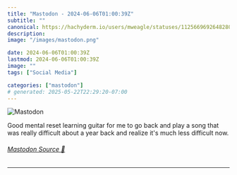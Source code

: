 ```yaml
---
title: "Mastodon - 2024-06-06T01:00:39Z"
subtitle: ""
canonical: https://hachyderm.io/users/mweagle/statuses/112566969264828030
description:
image: "/images/mastodon.png"

date: 2024-06-06T01:00:39Z
lastmod: 2024-06-06T01:00:39Z
image: ""
tags: ["Social Media"]

categories: ["mastodon"]
# generated: 2025-05-22T22:29:20-07:00
---
```

![Mastodon](/images/mastodon.png)

<p>Good mental reset learning guitar for me to go back and play a song that was really difficult about a year back and realize it&#39;s much less difficult now.</p>


###### [Mastodon Source 🐘](https://hachyderm.io/@mweagle/112566969264828030)

___
